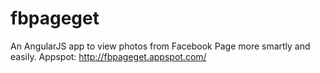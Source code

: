 # fbpageget
An AngularJS app to view photos from Facebook Page more smartly and easily.
Appspot: http://fbpageget.appspot.com/